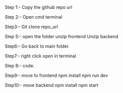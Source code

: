Step 1:- Copy the github repo url

Step 2:- Open cmd terminal

Step3:- Git clone repo_url

Step 5:- open the folder
unzip frontend
Unzip backend

Step6:- Go back to main folder.

Step7:- right click open in terminal

Step 8:- code.

Step9:- move to frontend
npm install
npm run dev

Step10:- move backend
npm install
npm start
